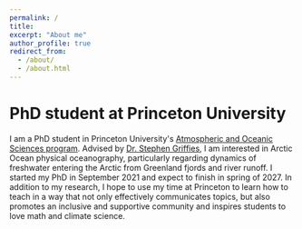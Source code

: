 ```yaml
---
permalink: /
title:
excerpt: "About me"
author_profile: true
redirect_from: 
  - /about/
  - /about.html
---
```


PhD student at Princeton University
======

I am a PhD student in Princeton University's [Atmospheric and Oceanic Sciences program](https://aos.princeton.edu/). Advised by [Dr. Stephen Griffies](https://stephengriffies.github.io/), I am interested in Arctic Ocean physical oceanography, particularly regarding dynamics of freshwater entering the Arctic from Greenland fjords and river runoff. I started my PhD in September 2021 and expect to finish in spring of 2027. In addition to my research, I hope to use my time at Princeton to learn how to teach in a way that not only effectively communicates topics, but also promotes an inclusive and supportive community and inspires students to love math and climate science.
